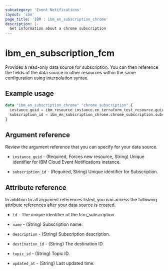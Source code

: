```yaml
---
subcategory: 'Event Notifications'
layout: 'ibm'
page_title: 'IBM : ibm_en_subscription_chrome'
description: |-
  Get information about a chrome subscription
---
```


# ibm_en_subscription_fcm

Provides a read-only data source for subscription. You can then reference the fields of the data source in other resources within the same configuration using interpolation syntax.

## Example usage

```terraform
data "ibm_en_subscription_chrome" "chrome_subscription" {
  instance_guid = ibm_resource_instance.en_terraform_test_resource.guid
  subscription_id = ibm_en_subscription_chrome.chrome_subscription.subscription_id
}
```

## Argument reference

Review the argument reference that you can specify for your data source.

- `instance_guid` - (Required, Forces new resource, String) Unique identifier for IBM Cloud Event Notifications instance.

- `subscription_id` - (Required, String) Unique identifier for Subscription.

## Attribute reference

In addition to all argument references listed, you can access the following attribute references after your data source is created.

- `id` - The unique identifier of the fcm_subscription.

- `name` - (String) Subscription name.

- `description` - (String) Subscription description.

- `destination_id` - (String) The destination ID.

- `topic_id` - (String) Topic ID.

- `updated_at` - (String) Last updated time.
